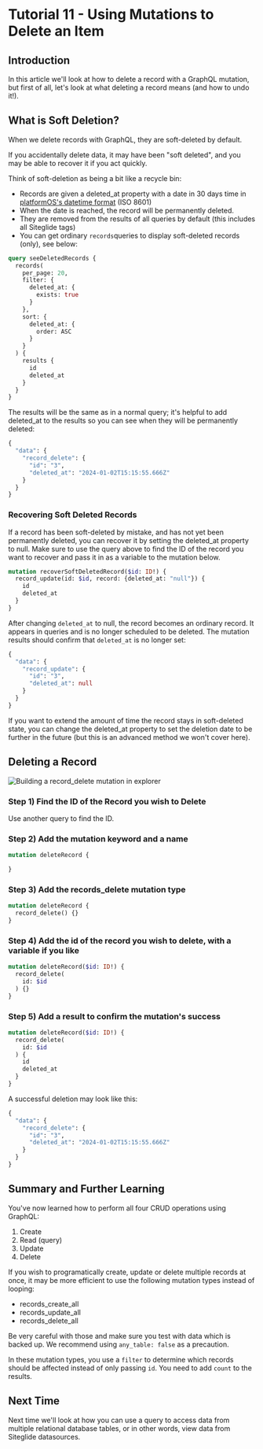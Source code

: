 # Tutorial 11 - Using Mutations to Delete an Item

## Introduction

In this article we'll look at how to delete a record with a GraphQL mutation, but first of all, let's look at what deleting a record means (and how to undo it!).

## What is Soft Deletion?

When we delete records with GraphQL, they are soft-deleted by default.

If you accidentally delete data, it may have been "soft deleted", and you may be able to recover it if you act quickly.

Think of soft-deletion as being a bit like a recycle bin:

* Records are given a deleted\_at property with a date in 30 days time in [platformOS's datetime format](https://documentation.platformos.com/developer-guide/properties/properties) (ISO 8601)
* When the date is reached, the record will be permanently deleted.
* They are removed from the results of all queries by default (this includes all Siteglide tags)
* You can get ordinary `records`queries to display soft-deleted records (only), see below:

```graphql
query seeDeletedRecords {
  records(
    per_page: 20,
    filter: {
      deleted_at: {
        exists: true
      }
    },
    sort: {
      deleted_at: {
        order: ASC
      }
    }
  ) {
    results {
      id
      deleted_at
    }
  }
}
```

The results will be the same as in a normal query; it's helpful to add deleted\_at to the results so you can see when they will be permanently deleted:

```graphql
{
  "data": {
    "record_delete": {
      "id": "3",
      "deleted_at": "2024-01-02T15:15:55.666Z"
    }
  }
}
```

### Recovering Soft Deleted Records

If a record has been soft-deleted by mistake, and has not yet been permanently deleted, you can recover it by setting the deleted\_at property to null. Make sure to use the query above to find the ID of the record you want to recover and pass it in as a variable to the mutation below.

```graphql
mutation recoverSoftDeletedRecord($id: ID!) {
  record_update(id: $id, record: {deleted_at: "null"}) {
    id
    deleted_at
  }
}
```

After changing `deleted_at` to null, the record becomes an ordinary record. It appears in queries and is no longer scheduled to be deleted. The mutation results should confirm that `deleted_at` is no longer set:

```graphql
{
  "data": {
    "record_update": {
      "id": "3",
      "deleted_at": null
    }
  }
}
```

If you want to extend the amount of time the record stays in soft-deleted state, you can change the deleted\_at property to set the deletion date to be further in the future (but this is an advanced method we won't cover here).

## Deleting a Record

![Building a record\_delete mutation in explorer](../../../.gitbook/assets/archbee\_uploads/RpUauUIHHJsnz0a2sUhqt\_image.png)

### Step 1) Find the ID of the Record you wish to Delete

Use another query to find the ID.

### Step 2) Add the mutation keyword and a name

```graphql
mutation deleteRecord {

}
```

### Step 3) Add the records\_delete mutation type

```graphql
mutation deleteRecord {
  record_delete() {}
}
```

### Step 4) Add the id of the record you wish to delete, with a variable if you like

```graphql
mutation deleteRecord($id: ID!) {
  record_delete(
    id: $id
  ) {}
}
```

### Step 5) Add a result to confirm the mutation's success

```graphql
mutation deleteRecord($id: ID!) {
  record_delete(
    id: $id
  ) {
    id
    deleted_at
  }
}
```

A successful deletion may look like this:

```graphql
{
  "data": {
    "record_delete": {
      "id": "3",
      "deleted_at": "2024-01-02T15:15:55.666Z"
    }
  }
}
```

## Summary and Further Learning

You've now learned how to perform all four CRUD operations using GraphQL:

1. Create
2. Read (query)
3. Update
4. Delete

If you wish to programatically create, update or delete multiple records at once, it may be more efficient to use the following mutation types instead of looping:

* records\_create\_all
* records\_update\_all
* records\_delete\_all

Be very careful with those and make sure you test with data which is backed up. We recommend using `any_table: false` as a precaution.

In these mutation types, you use a `filter` to determine which records should be affected instead of only passing `id`. You need to add `count` to the results.

## Next Time

Next time we'll look at how you can use a query to access data from multiple relational database tables, or in other words, view data from Siteglide datasources.

